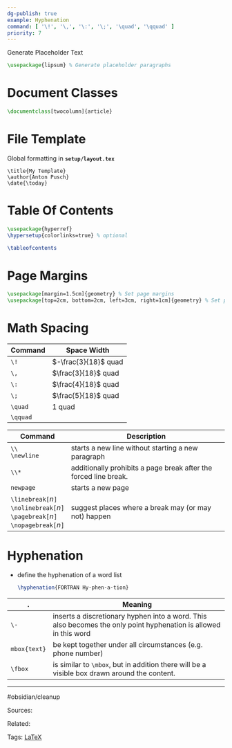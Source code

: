 ```yaml
---
dg-publish: true
example: Hyphenation
command: [ '\!', '\,', '\:', '\;', '\quad', '\qquad' ]
priority: 7
---
```


Generate Placeholder Text    
```latex
\usepackage{lipsum} % Generate placeholder paragraphs
```

# Document Classes

```latex
\documentclass[twocolumn]{article}
```

# File Template

Global formatting in **`setup/layout.tex`**

```
\title{My Template}
\author{Anton Pusch}
\date{\today}
```

# Table Of Contents

```latex
\usepackage{hyperref}
\hypersetup{colorlinks=true} % optional
```

```latex
\tableofcontents
```

# Page Margins

```latex
\usepackage[margin=1.5cm]{geometry} % Set page margins
\usepackage[top=2cm, bottom=2cm, left=3cm, right=1cm]{geometry} % Set page margins
```

# Math Spacing

| Command  | Space Width          |
| -------- | -------------------- |
| `\!`     | $-\frac{3}{18}$ quad |
| `\,`     | $\frac{3}{18}$ quad  |
| `\:`     | $\frac{4}{18}$ quad  |
| `\;`     | $\frac{5}{18}$ quad  |
| `\quad`  | $1$ quad             |
| `\qquad` |                      |


| Command                                                                                            | Description                                                      |
| -------------------------------------------------------------------------------------------------- | ---------------------------------------------------------------- |
| `\\` <br> `\newline`                                                                               | starts a new line without starting a new paragraph               |
| `\\*`                                                                                              | additionally prohibits a page break after the forced line break. |
| `newpage`                                                                                          | starts a new page                                                |
| `\linebreak[`_n_`]` <br> `\nolinebreak[`_n_`]` <br> `\pagebreak[`_n_`]` <br> `\nopagebreak[`_n_`]` | suggest places where a break may (or may not) happen             |

# Hyphenation

- define the hyphenation of a word list
    ```latex
    \hyphenation{FORTRAN Hy-phen-a-tion}
    ```

| .            | Meaning                                                                                                          |
| ------------ | ---------------------------------------------------------------------------------------------------------------- |
| `\-`         | inserts a discretionary hyphen into a word. This also becomes the only point hyphenation is allowed in this word |
| `mbox{text}` | be kept together under all circumstances (e.g. phone number)                                                     |
| `\fbox`      | is similar to `\mbox`, but in addition there will be a visible box drawn around the content.                     |


---
#obsidian/cleanup

Sources:

Related:

Tags:
[LaTeX](LaTeX.md)